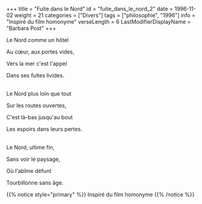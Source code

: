 +++
title = "Fuite dans le Nord"
id = "fuite_dans_le_nord_2"
date = 1996-11-02
weight = 21
categories = ["Divers"]
tags = ["philosophie", "1996"]
info = "Inspiré du film homonyme"
verseLength = 6
LastModifierDisplayName = "Barbara Post"
+++

Le Nord comme un hôtel

Au cœur, aux portes vides,

Vers la mer c'est l'appel

Dans ses fuites livides.

 \
Le Nord plus loin que tout

Sur les routes ouvertes,

C'est là-bas jusqu'au bout

Les espoirs dans leurs pertes.

 \
Le Nord, ultime fin,

Sans voir le paysage,

Où l'abîme défunt

Tourbillonne sans âge.

{{% notice style="primary" %}}
Inspiré du film homonyme
{{% /notice %}}
